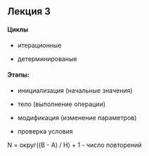## Лекция 3

#### Циклы

- итерационные

- детерминированые

#### Этапы:

- инициализация (начальные значения)

- тело (выполнение операции)

- модификация (изменение параметров)

- проверка условия

N = округ((B - A) / H) + 1 - число повторений
